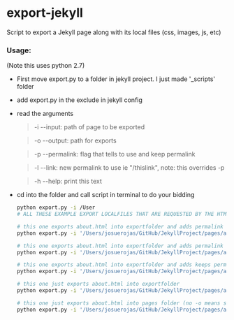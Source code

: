 # export-jekyll

Script to export a Jekyll page along with its local files (css, images, js, etc)

### Usage:
(Note this uses python 2.7)
- First move export.py to a folder in jekyll project. I just made '\_scripts' folder
- add export.py in the exclude in jekyll config
- read the arguments
  >-i --input:  path of page to be exported

  >-o --output: path for exports

  >-p --permalink: flag that tells to use and keep permalink

  >-l --link: new permalink to use ie "/thislink", note: this
overrides -p

  >-h --help: print this text

- cd into the folder and call script in terminal to do your bidding

  ```bash
  python export.py -i /User
  # ALL THESE EXAMPLE EXPORT LOCALFILES THAT ARE REQUESTED BY THE HTML

  # this one exports about.html into exportfolder and adds permalink "/"
  python export.py -i '/Users/josuerojas/GitHub/JekyllProject/pages/about.html' -o '/Users/josuerojas/GitHub/exportfolder' -l '/'

  # this one exports about.html into exportfolder and adds permalink "/about"
  python export.py -i '/Users/josuerojas/GitHub/JekyllProject/pages/about.html' -o '/Users/josuerojas/GitHub/exportfolder' -l '/about'

  # this one exports about.html into exportfolder and adds keeps permalink
  python export.py -i '/Users/josuerojas/GitHub/JekyllProject/pages/about.html' -o '/Users/josuerojas/GitHub/exportfolder' -p

  # this one just exports about.html into exportfolder
  python export.py -i '/Users/josuerojas/GitHub/JekyllProject/pages/about.html' -o '/Users/josuerojas/GitHub/exportfolder'

  # this one just exports about.html into pages folder (no -o means same export to same folder)
  python export.py -i '/Users/josuerojas/GitHub/JekyllProject/pages/about.html'
  ```
